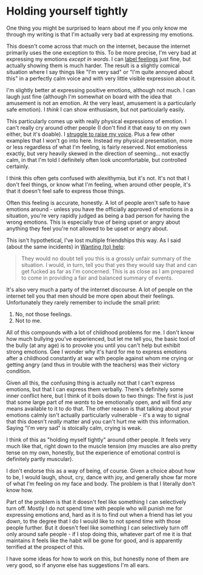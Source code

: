 # Holding yourself tightly

One thing you might be surprised to learn about me if you only know me through my writing is that I'm actually very bad at expressing my emotions.

This doesn't come across that much on the internet, because the internet primarily uses the one exception to this. To be more precise, I'm very bad at expressing my emotions *except in words*. I can [label feelings](https://drmaciver.substack.com/p/labelling-feelings) just fine, but actually showing them is much harder. The result is a slightly comical situation where I say things like "I'm very sad" or "I'm quite annoyed about this" in a perfectly calm voice and with very little visible expression about it.

I'm slightly better at expressing positive emotions, although not much. I can laugh just fine (although I'm somewhat on board with the idea that amusement is not an emotion. At the very least, amusement is a particularly safe emotion). I *think* I can show enthusiasm, but not particularly easily.

This particularly comes up with really physical expressions of emotion. I can't really cry around other people (I don't find it that easy to on my own either, but it's doable). I [struggle to raise my voice](https://notebook.drmaciver.com/posts/2022-01-14-16:49.html). Plus a few other examples that I won't go into here. Instead my physical presentation, more or less regardless of what I'm feeling, is fairly reserved. Not emotionless exactly, but very heavily skewed in the direction of seeming... not exactly calm, in that I'm told I definitely often look uncomfortable, but controlled certainly.

I think this often gets confused with alexithymia, but it's not. It's not that I don't feel things, or know what I'm feeling, when around other people, it's that it doesn't feel safe to express those things.

Often this feeling is accurate, honestly. A lot of people aren't safe to have emotions around - unless you have the officially approved of emotions in a situation, you're very rapidly judged as being a bad person for having the wrong emotions. This is especially true of being upset or angry about anything they feel you're not allowed to be upset or angry about.

This isn't hypothetical, I've lost multiple friendships this way. As I said (about the same incidents) in [Wanting (to) help](https://notebook.drmaciver.com/posts/2022-01-02-12:34.html):

> They would no doubt tell you this is a grossly unfair summary of the situation. I would, in turn, tell you that yes they would say that and can get fucked as far as I'm concerned. This is as close as I am prepared to come in providing a fair and balanced summary of events.

It's also very much a party of the internet discourse. A lot of people on the internet tell you that men should be more open about their feelings. Unfortunately they rarely remember to include the small print:

1. No, not those feelings.
2. Not to me.

All of this compounds with a lot of childhood problems for me. I don't know how much bullying you've experienced, but let me tell you, the basic tool of the bully (at any age) is to provoke you until you can't help but exhibit strong emotions. Gee I wonder why it's hard for me to express emotions after a childhood constantly at war with people against whom me crying or getting angry (and thus in trouble with the teachers) was their victory condition.

Given all this, the confusing thing is actually not that I can't express emotions, but that I can express them verbally. There's definitely some inner conflict here, but I think of it boils down to two things: The first is just that some large part of me *wants* to be emotionally open, and will find any means available to it to do that. The other reason is that talking about your emotions calmly isn't actually particularly vulnerable - it's a way to signal that this doesn't *really* matter and you can't hurt me with this information. Saying "I'm very sad" is stoically calm, crying is weak.

I think of this as "holding myself tightly" around other people. It feels very much like that, right down to the muscle tension (my muscles are also pretty tense on my own, honestly, but the experience of emotional control is definitely partly muscular).

I don't endorse this as a way of being, of course. Given a choice about how to be, I would laugh, shout, cry, dance with joy, and generally show far more of what I'm feeling on my face and body. The problem is that I literally don't know how.

Part of the problem is that it doesn't feel like something I can selectively turn off.
Mostly I do not spend time with people who will punish me for expressing emotions and, hard as it is to find out when a friend has let you down, to the degree that I do I would like to not spend time with those people further. But it doesn't feel like something I can selectively turn off only around safe people - if I stop doing this, whatever part of me it is that maintains it feels like the habit will be gone for good, and is apparently terrified at the prospect of this.

I have some ideas for how to work on this, but honestly none of them are very good, so if anyone else has suggestions I'm all ears.
